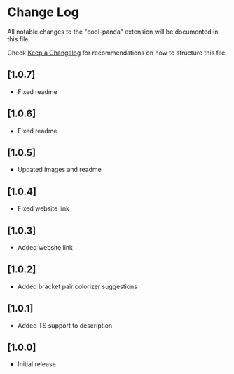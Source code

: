 # Change Log

All notable changes to the "cool-panda" extension will be documented in this file.

Check [Keep a Changelog](http://keepachangelog.com/) for recommendations on how to structure this file.

## [1.0.7]

- Fixed readme
  
## [1.0.6]

- Fixed readme

## [1.0.5]

- Updated images and readme

## [1.0.4]

- Fixed website link

## [1.0.3]

- Added website link
  
## [1.0.2]

- Added bracket pair colorizer suggestions
  
## [1.0.1]

- Added TS support to description

## [1.0.0]

- Initial release
